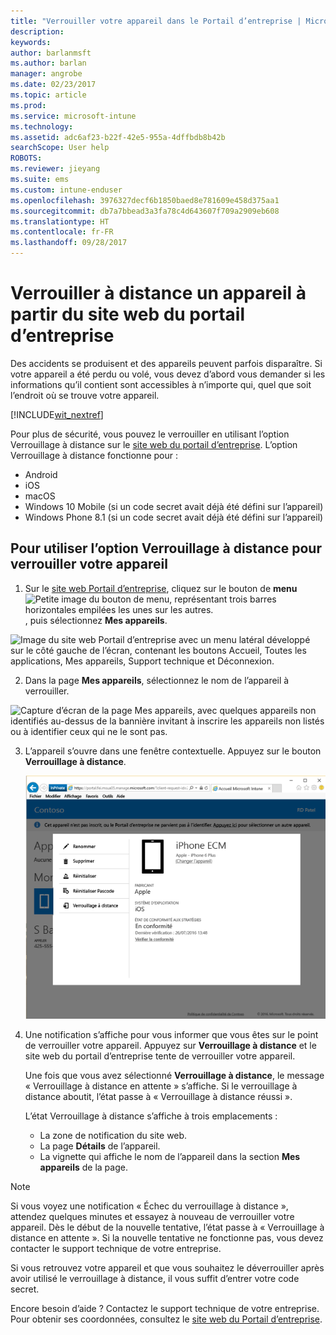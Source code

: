 ```yaml
---
title: "Verrouiller votre appareil dans le Portail d’entreprise | Microsoft Docs"
description: 
keywords: 
author: barlanmsft
ms.author: barlan
manager: angrobe
ms.date: 02/23/2017
ms.topic: article
ms.prod: 
ms.service: microsoft-intune
ms.technology: 
ms.assetid: adc6af23-b22f-42e5-955a-4dffbdb8b42b
searchScope: User help
ROBOTS: 
ms.reviewer: jieyang
ms.suite: ems
ms.custom: intune-enduser
ms.openlocfilehash: 3976327decf6b1850baed8e781609e458d375aa1
ms.sourcegitcommit: db7a7bbead3a3fa78c4d643607f709a2909eb608
ms.translationtype: HT
ms.contentlocale: fr-FR
ms.lasthandoff: 09/28/2017
---
```

# <a name="remotely-lock-your-device-from-the-company-portal-website"></a>Verrouiller à distance un appareil à partir du site web du portail d’entreprise

Des accidents se produisent et des appareils peuvent parfois disparaître. Si votre appareil a été perdu ou volé, vous devez d’abord vous demander si les informations qu’il contient sont accessibles à n’importe qui, quel que soit l’endroit où se trouve votre appareil.

[!INCLUDE[wit_nextref](includes/end-user-password-guidance.md)]

Pour plus de sécurité, vous pouvez le verrouiller en utilisant l’option Verrouillage à distance sur le [site web du portail d’entreprise](https://portal.manage.microsoft.com). L’option Verrouillage à distance fonctionne pour :

* Android
* iOS
* macOS
* Windows 10 Mobile (si un code secret avait déjà été défini sur l’appareil)
* Windows Phone 8.1 (si un code secret avait déjà été défini sur l’appareil)

## <a name="to-use-remote-lock-to-lock-your-device"></a>Pour utiliser l’option Verrouillage à distance pour verrouiller votre appareil

1.  Sur le [site web Portail d’entreprise](https://portal.manage.microsoft.com), cliquez sur le bouton de __menu__ ![Petite image du bouton de menu, représentant trois barres horizontales empilées les unes sur les autres.](/Intune/whats-new/media/CP_hamburger_menu.png), puis sélectionnez __Mes appareils__.

  ![Image du site web Portail d’entreprise avec un menu latéral développé sur le côté gauche de l’écran, contenant les boutons Accueil, Toutes les applications, Mes appareils, Support technique et Déconnexion.](/media/iwp-expanded-sidebar.png)

2. Dans la page __Mes appareils__, sélectionnez le nom de l’appareil à verrouiller.

  ![Capture d’écran de la page Mes appareils, avec quelques appareils non identifiés au-dessus de la bannière invitant à inscrire les appareils non listés ou à identifier ceux qui ne le sont pas.](./media/macOS_enroll_002_tap_here_banner.png)

3.  L’appareil s’ouvre dans une fenêtre contextuelle. Appuyez sur le bouton **Verrouillage à distance**.

    ![Toutes les options disponibles pour un appareil sélectionné sur le site web Portail d’entreprise, notamment Renommer, Supprimer, Réinitialiser l’appareil, Réinitialiser le code secret et Verrouillage à distance. ](./media/iwp-screen-with-all-options.png)

4.  Une notification s’affiche pour vous informer que vous êtes sur le point de verrouiller votre appareil. Appuyez sur **Verrouillage à distance** et le site web du portail d’entreprise tente de verrouiller votre appareil.

    Une fois que vous avez sélectionné **Verrouillage à distance**, le message « Verrouillage à distance en attente » s’affiche.  Si le verrouillage à distance aboutit, l’état passe à « Verrouillage à distance réussi ».

    L’état Verrouillage à distance s’affiche à trois emplacements :

    * La zone de notification du site web.
    * La page **Détails** de l’appareil.
    * La vignette qui affiche le nom de l’appareil dans la section **Mes appareils** de la page.

> [!Note]
> Si vous voyez une notification « Échec du verrouillage à distance », attendez quelques minutes et essayez à nouveau de verrouiller votre appareil. Dès le début de la nouvelle tentative, l’état passe à « Verrouillage à distance en attente ». Si la nouvelle tentative ne fonctionne pas, vous devez contacter le support technique de votre entreprise.

Si vous retrouvez votre appareil et que vous souhaitez le déverrouiller après avoir utilisé le verrouillage à distance, il vous suffit d’entrer votre code secret.

Encore besoin d’aide ? Contactez le support technique de votre entreprise. Pour obtenir ses coordonnées, consultez le [site web du Portail d’entreprise](https://portal.manage.microsoft.com).
